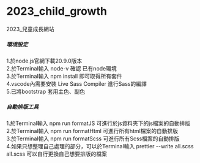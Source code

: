 # 2023_child_growth
2023_兒童成長網站

##### 環境設定
1.於node.js官網下載20.9.0版本\
2.於Terminal輸入 node-v 確認 已有node環境\
3.於Terminal輸入 npm install 即可取得所有套件\
4.vscode內需要安裝 Live Sass Compiler 進行Sass的編譯\
5.已將bootstrap 套用主色、副色

##### 自動排版工具
1.於Terminal輸入 npm run formatJS 可進行於js資料夾下的js檔案的自動排版\
2.於Terminal輸入 npm run formatHtml 可進行所有html檔案的自動排版\
3.於Terminal輸入 npm run formatScss 可進行所有Scss檔案的自動排版\
4.如果只想整理自己處理的部分，可以於Terminal輸入 prettier --write all.scss\
all.scss 可以自行更換自己想要排版的檔案
